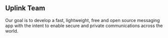 ## Uplink Team

Our goal is to develop a fast, lightweight, free and open source messaging app with the intent to enable secure and private communications across the world.
